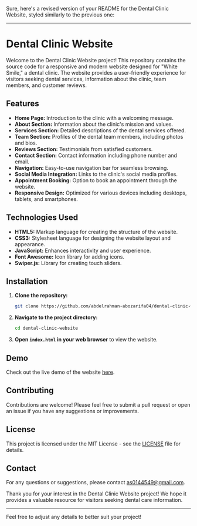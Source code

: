 Sure, here's a revised version of your README for the Dental Clinic Website, styled similarly to the previous one:

---

# Dental Clinic Website

Welcome to the Dental Clinic Website project! This repository contains the source code for a responsive and modern website designed for "White Smile," a dental clinic. The website provides a user-friendly experience for visitors seeking dental services, information about the clinic, team members, and customer reviews.

## Features

- **Home Page:** Introduction to the clinic with a welcoming message.
- **About Section:** Information about the clinic's mission and values.
- **Services Section:** Detailed descriptions of the dental services offered.
- **Team Section:** Profiles of the dental team members, including photos and bios.
- **Reviews Section:** Testimonials from satisfied customers.
- **Contact Section:** Contact information including phone number and email.
- **Navigation:** Easy-to-use navigation bar for seamless browsing.
- **Social Media Integration:** Links to the clinic's social media profiles.
- **Appointment Booking:** Option to book an appointment through the website.
- **Responsive Design:** Optimized for various devices including desktops, tablets, and smartphones.

## Technologies Used

- **HTML5:** Markup language for creating the structure of the website.
- **CSS3:** Stylesheet language for designing the website layout and appearance.
- **JavaScript:** Enhances interactivity and user experience.
- **Font Awesome:** Icon library for adding icons.
- **Swiper.js:** Library for creating touch sliders.

## Installation

1. **Clone the repository:**

    ```sh
    git clone https://github.com/abdelrahman-abozarifa04/dental-clinic-website.git
    ```

2. **Navigate to the project directory:**

    ```sh
    cd dental-clinic-website
    ```

3. **Open `index.html` in your web browser** to view the website.

## Demo

Check out the live demo of the website [here](#).

## Contributing

Contributions are welcome! Please feel free to submit a pull request or open an issue if you have any suggestions or improvements.

## License

This project is licensed under the MIT License - see the [LICENSE](LICENSE) file for details.

## Contact

For any questions or suggestions, please contact [as0144549@gmail.com](mailto:as0144549@gmail.com).

Thank you for your interest in the Dental Clinic Website project! We hope it provides a valuable resource for visitors seeking dental care information.

---

Feel free to adjust any details to better suit your project!
